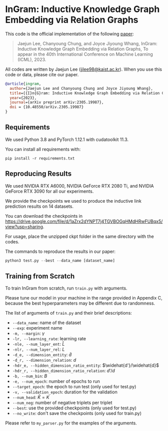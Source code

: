 # InGram: Inductive Knowledge Graph Embedding via Relation Graphs
This code is the official implementation of the following [paper](https://arxiv.org/abs/2305.19987):

> Jaejun Lee, Chanyoung Chung, and Joyce Jiyoung Whang, InGram: Inductive Knowledge Graph Embedding via Relation Graphs, To appear in the 40th International Conference on Machine Learning (ICML), 2023.

All codes are written by Jaejun Lee (jjlee98@kaist.ac.kr). When you use this code or data, please cite our paper.

```bibtex
@article{ingram,
  author={Jaejun Lee and Chanyoung Chung and Joyce Jiyoung Whang},
  title={{I}n{G}ram: Inductive Knowledge Graph Embedding via Relation Graphs},
  year={2023},
  journal={arXiv preprint arXiv:2305.19987},
  doi = {10.48550/arXiv.2305.19987}
}
```

## Requirements

We used Python 3.8 and PyTorch 1.12.1 with cudatoolkit 11.3.

You can install all requirements with:

```shell
pip install -r requirements.txt
```

## Reproducing Results

We used NVIDIA RTX A6000, NVIDIA GeForce RTX 2080 Ti, and NVIDIA GeForce RTX 3090 for all our experiments.

We provide the checkpoints we used to produce the inductive link prediction results on 14 datasets.

You can download the checkpoints in https://drive.google.com/file/d/1aZrx2dYNPT7j4TGVBOGqHMdHRwFUBqx5/view?usp=sharing.

For usage, place the unzipped ckpt folder in the same directory with the codes.

The commands to reproduce the results in our paper:

```python
python3 test.py --best --data_name [dataset_name]
```

## Training from Scratch

To train InGram from scratch, run `train.py` with arguments.

Please tune our model in your machine in the range provided in Appendix C, because the best hyperparameters may be different due to randomness.

The list of arguments of `train.py` and their brief descriptions:
- `--data_name`: name of the dataset
- `--exp`: experiment name
- `-m, --margin`: $\gamma$
- `-lr, --learning_rate`: learning rate
- `-nle, --num_layer_ent`: $\widehat{L}$
- `-nlr, --num_layer_rel`: $L$
- `-d_e, --dimension_entity`: $\widehat{d}$
- `-d_r, --dimension_relation`: $d$
- `-hdr_e, --hidden_dimension_ratio_entity`: $\widehat{d'}/\widehat{d}$
- `-hdr_r, --hidden_dimension_ratio_relation`: $d'/d$
- `-b, --num_bin`: $B$
- `-e, --num_epoch`: number of epochs to run
- `--target_epoch`: the epoch to run test (only used for test.py)
- `-v, --validation_epoch`: duration for the validation
- `--num_head`: $\widehat{K}=K$
- `--num_neg`: number of negative triplets per triplet
- `--best`: use the provided checkpoints (only used for test.py)
- `--no_write`: don't save the checkpoints (only used for train.py)

Please refer to `my_parser.py` for the examples of the arguments.
